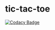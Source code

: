 # tic-tac-toe
[![Codacy Badge](https://api.codacy.com/project/badge/Grade/f97789a008004373b38fe4079bea5740)](https://app.codacy.com/app/jesse-schneider/tic-tac-toe?utm_source=github.com&utm_medium=referral&utm_content=jesse-schneider/tic-tac-toe&utm_campaign=Badge_Grade_Dashboard)